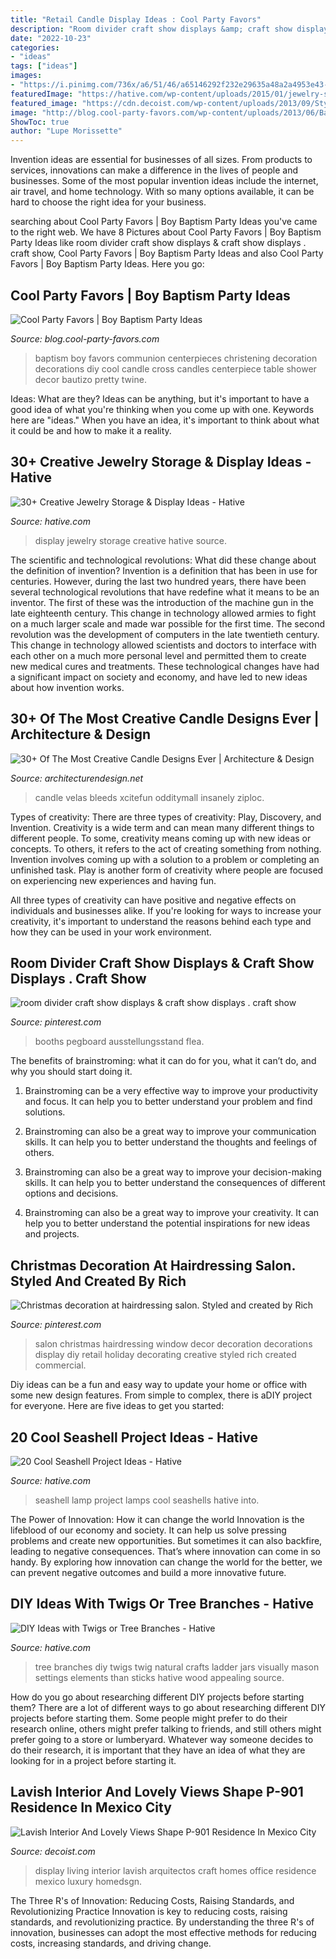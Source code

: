 ```yaml
---
title: "Retail Candle Display Ideas : Cool Party Favors"
description: "Room divider craft show displays &amp; craft show displays . craft show"
date: "2022-10-23"
categories:
- "ideas"
tags: ["ideas"]
images:
- "https://i.pinimg.com/736x/a6/51/46/a65146292f232e29635a48a2a4953e43--window-decorating-salon-design.jpg"
featuredImage: "https://hative.com/wp-content/uploads/2015/01/jewelry-storage-display-ideas/23-jewelry-storage-display-ideas.jpg"
featured_image: "https://cdn.decoist.com/wp-content/uploads/2013/09/Stylish-book-display-in-the-living-room.jpg"
image: "http://blog.cool-party-favors.com/wp-content/uploads/2013/06/Baptism-Centerpieces-685x1024.jpg"
ShowToc: true
author: "Lupe Morissette"
---
```



Invention ideas are essential for businesses of all sizes. From products to services, innovations can make a difference in the lives of people and businesses. Some of the most popular invention ideas include the internet, air travel, and home technology. With so many options available, it can be hard to choose the right idea for your business.

	

		
searching about Cool Party Favors | Boy Baptism Party Ideas you've came to the right web. We have 8 Pictures about Cool Party Favors | Boy Baptism Party Ideas like room divider craft show displays &amp; craft show displays . craft show, Cool Party Favors | Boy Baptism Party Ideas and also Cool Party Favors | Boy Baptism Party Ideas. Here you go:
		
    
## Cool Party Favors | Boy Baptism Party Ideas

<img loading=lazy src="http://blog.cool-party-favors.com/wp-content/uploads/2013/06/Baptism-Centerpieces-685x1024.jpg" onerror="this.onerror=null;this.src='https://tse1.mm.bing.net/th?id=OIP.aJQ_XpyhsTzXcorN8tySQAHaLE&amp;pid=15.1';" alt="Cool Party Favors | Boy Baptism Party Ideas">

_Source: blog.cool-party-favors.com_

>baptism boy favors communion centerpieces christening decoration decorations diy cool candle cross candles centerpiece table shower decor bautizo pretty twine. 

	

Ideas: What are they?
Ideas can be anything, but it's important to have a good idea of what you're thinking when you come up with one. Keywords here are "ideas." When you have an idea, it's important to think about what it could be and how to make it a reality.

    
## 30+ Creative Jewelry Storage &amp; Display Ideas - Hative

<img loading=lazy src="https://hative.com/wp-content/uploads/2015/01/jewelry-storage-display-ideas/23-jewelry-storage-display-ideas.jpg" onerror="this.onerror=null;this.src='https://tse4.mm.bing.net/th?id=OIP.LPKGC8hr1pSww3KTs6GAxwHaL7&amp;pid=15.1';" alt="30+ Creative Jewelry Storage &amp; Display Ideas - Hative">

_Source: hative.com_

>display jewelry storage creative hative source. 

	

The scientific and technological revolutions: What did these change about the definition of invention?
Invention is a definition that has been in use for centuries. However, during the last two hundred years, there have been several technological revolutions that have redefine what it means to be an inventor. The first of these was the introduction of the machine gun in the late eighteenth century. This change in technology allowed armies to fight on a much larger scale and made war possible for the first time. The second revolution was the development of computers in the late twentieth century. This change in technology allowed scientists and doctors to interface with each other on a much more personal level and permitted them to create new medical cures and treatments. These technological changes have had a significant impact on society and economy, and have led to new ideas about how invention works.

    
## 30+ Of The Most Creative Candle Designs Ever | Architecture &amp; Design

<img loading=lazy src="https://cdn.architecturendesign.net/wp-content/uploads/2015/01/AD-Creative-Candle-Design-Ideas-40.jpg" onerror="this.onerror=null;this.src='https://tse2.mm.bing.net/th?id=OIP.J9zLNYhKRZZEs4qzzkH51wHaJ3&amp;pid=15.1';" alt="30+ Of The Most Creative Candle Designs Ever | Architecture &amp; Design">

_Source: architecturendesign.net_

>candle velas bleeds xcitefun odditymall insanely ziploc. 

	

Types of creativity: There are three types of creativity: Play, Discovery, and Invention.
Creativity is a wide term and can mean many different things to different people. To some, creativity means coming up with new ideas or concepts. To others, it refers to the act of creating something from nothing.
Invention involves coming up with a solution to a problem or completing an unfinished task. Play is another form of creativity where people are focused on experiencing new experiences and having fun.

All three types of creativity can have positive and negative effects on individuals and businesses alike. If you're looking for ways to increase your creativity, it's important to understand the reasons behind each type and how they can be used in your work environment.

    
## Room Divider Craft Show Displays &amp; Craft Show Displays . Craft Show

<img loading=lazy src="https://i.pinimg.com/736x/ae/4e/4b/ae4e4b7fd8fb09044ed43646ba0c283f.jpg" onerror="this.onerror=null;this.src='https://tse2.mm.bing.net/th?id=OIP.cKlfmXByqPwN-jN0ArZp6QAAAA&amp;pid=15.1';" alt="room divider craft show displays &amp; craft show displays . craft show">

_Source: pinterest.com_

>booths pegboard ausstellungsstand flea. 

	

The benefits of brainstroming: what it can do for you, what it can’t do, and why you should start doing it.
1. Brainstroming can be a very effective way to improve your productivity and focus. It can help you to better understand your problem and find solutions.
2. Brainstroming can also be a great way to improve your communication skills. It can help you to better understand the thoughts and feelings of others.

3. Brainstroming can also be a great way to improve your decision-making skills. It can help you to better understand the consequences of different options and decisions.

4. Brainstroming can also be a great way to improve your creativity. It can help you to better understand the potential inspirations for new ideas and projects.

    
## Christmas Decoration At Hairdressing Salon. Styled And Created By Rich

<img loading=lazy src="https://i.pinimg.com/736x/a6/51/46/a65146292f232e29635a48a2a4953e43--window-decorating-salon-design.jpg" onerror="this.onerror=null;this.src='https://tse3.mm.bing.net/th?id=OIP.m4lqa7Lhc5dPaPrcBpRYMgDhEs&amp;pid=15.1';" alt="Christmas decoration at hairdressing salon. Styled and created by Rich">

_Source: pinterest.com_

>salon christmas hairdressing window decor decoration decorations display diy retail holiday decorating creative styled rich created commercial. 

	

Diy ideas can be a fun and easy way to update your home or office with some new design features. From simple to complex, there is aDIY project for everyone. Here are five ideas to get you started: 

    
## 20 Cool Seashell Project Ideas - Hative

<img loading=lazy src="https://hative.com/wp-content/uploads/2014/12/seashell-project-ideas/13-seashell-lamp.jpg" onerror="this.onerror=null;this.src='https://tse3.mm.bing.net/th?id=OIP.qCJraIMZYB5f4uhH387v3AHaLd&amp;pid=15.1';" alt="20 Cool Seashell Project Ideas - Hative">

_Source: hative.com_

>seashell lamp project lamps cool seashells hative into. 

	

The Power of Innovation: How it can change the world
Innovation is the lifeblood of our economy and society. It can help us solve pressing problems and create new opportunities. But sometimes it can also backfire, leading to negative consequences. That’s where innovation can come in so handy. By exploring how innovation can change the world for the better, we can prevent negative outcomes and build a more innovative future.

    
## DIY Ideas With Twigs Or Tree Branches - Hative

<img loading=lazy src="https://hative.com/wp-content/uploads/2015/01/twig-crafts/17-diy-ideas-with-twigs-sticks-tree-branches.jpg" onerror="this.onerror=null;this.src='https://tse4.mm.bing.net/th?id=OIP.4dDM-oQW7c42stfDddiU_gHaLI&amp;pid=15.1';" alt="DIY Ideas with Twigs or Tree Branches - Hative">

_Source: hative.com_

>tree branches diy twigs twig natural crafts ladder jars visually mason settings elements than sticks hative wood appealing source. 

	

How do you go about researching different DIY projects before starting them?
There are a lot of different ways to go about researching different DIY projects before starting them. Some people might prefer to do their research online, others might prefer talking to friends, and still others might prefer going to a store or lumberyard. Whatever way someone decides to do their research, it is important that they have an idea of what they are looking for in a project before starting it.

    
## Lavish Interior And Lovely Views Shape P-901 Residence In Mexico City

<img loading=lazy src="https://cdn.decoist.com/wp-content/uploads/2013/09/Stylish-book-display-in-the-living-room.jpg" onerror="this.onerror=null;this.src='https://tse3.mm.bing.net/th?id=OIP.bxdIia1Z-ZJ-FEmom3loaQHaE7&amp;pid=15.1';" alt="Lavish Interior And Lovely Views Shape P-901 Residence In Mexico City">

_Source: decoist.com_

>display living interior lavish arquitectos craft homes office residence mexico luxury homedsgn. 

	

The Three R's of Innovation: Reducing Costs, Raising Standards, and Revolutionizing Practice
Innovation is key to reducing costs, raising standards, and revolutionizing practice. By understanding the three R's of innovation, businesses can adopt the most effective methods for reducing costs, increasing standards, and driving change.

